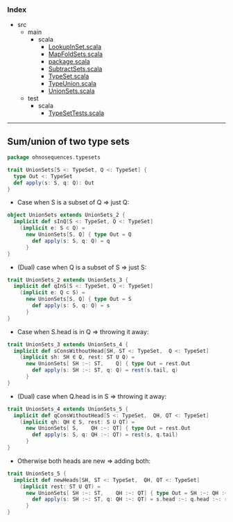 ### Index

+ src
  + main
    + scala
      + [LookupInSet.scala](LookupInSet.md)
      + [MapFoldSets.scala](MapFoldSets.md)
      + [package.scala](package.md)
      + [SubtractSets.scala](SubtractSets.md)
      + [TypeSet.scala](TypeSet.md)
      + [TypeUnion.scala](TypeUnion.md)
      + [UnionSets.scala](UnionSets.md)
  + test
    + scala
      + [TypeSetTests.scala](../../test/scala/TypeSetTests.md)

------

## Sum/union of two type sets

```scala
package ohnosequences.typesets

trait UnionSets[S <: TypeSet, Q <: TypeSet] {
  type Out <: TypeSet
  def apply(s: S, q: Q): Out
}
```

* Case when S is a subset of Q => just Q:

```scala
object UnionSets extends UnionSets_2 {
  implicit def sInQ[S <: TypeSet, Q <: TypeSet]
    (implicit e: S ⊂ Q) =
      new UnionSets[S, Q] { type Out = Q
        def apply(s: S, q: Q) = q
      }
}
```

* (Dual) case when Q is a subset of S => just S:

```scala
trait UnionSets_2 extends UnionSets_3 {
  implicit def qInS[S <: TypeSet, Q <: TypeSet]
    (implicit e: Q ⊂ S) =
      new UnionSets[S, Q] { type Out = S
        def apply(s: S, q: Q) = s
      }
}
```

* Case when S.head is in Q => throwing it away:

```scala
trait UnionSets_3 extends UnionSets_4 {
  implicit def sConsWithoutHead[SH, ST <: TypeSet,  Q <: TypeSet]
    (implicit sh: SH ∈ Q, rest: ST U Q) =
      new UnionSets[ SH :~: ST,    Q] { type Out = rest.Out
        def apply(s: SH :~: ST, q: Q) = rest(s.tail, q)
      }
}
```

* (Dual) case when Q.head is in S => throwing it away:

```scala
trait UnionSets_4 extends UnionSets_5 {
  implicit def qConsWithoutHead[S <: TypeSet,  QH, QT <: TypeSet]
    (implicit qh: QH ∈ S, rest: S U QT) =
      new UnionSets[ S,    QH :~: QT] { type Out = rest.Out
        def apply(s: S, q: QH :~: QT) = rest(s, q.tail)
      }
}
```

* Otherwise both heads are new => adding both:

```scala
trait UnionSets_5 {
  implicit def newHeads[SH, ST <: TypeSet,  QH, QT <: TypeSet]
    (implicit rest: ST U QT) =
      new UnionSets[ SH :~: ST,    QH :~: QT] { type Out = SH :~: QH :~: rest.Out
        def apply(s: SH :~: ST, q: QH :~: QT) = s.head :~: q.head :~: rest(s.tail, q.tail)
      }
}

```

